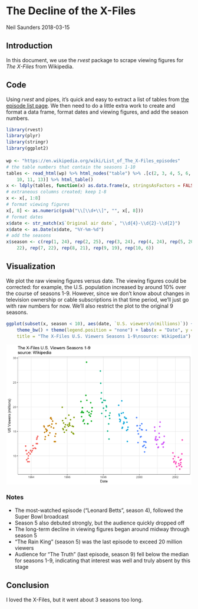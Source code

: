 The Decline of the X-Files
================
Neil Saunders
2018-03-15

## Introduction

In this document, we use the *rvest* package to scrape viewing figures
for *The X-Files* from Wikipedia.

## Code

Using *rvest* and pipes, it’s quick and easy to extract a list of tables
from [the episode list
page](%22https://en.wikipedia.org/wiki/List_of_The_X-Files_episodes%22).
We then need to do a little extra work to create and format a data
frame, format dates and viewing figures, and add the season numbers.

``` r
library(rvest)
library(plyr)
library(stringr)
library(ggplot2)

wp <- "https://en.wikipedia.org/wiki/List_of_The_X-Files_episodes"
# the table numbers that contain the seasons 1-10
tables <- read_html(wp) %>% html_nodes("table") %>% .[c(2, 3, 4, 5, 6, 8, 9, 
    10, 11, 13)] %>% html_table()
x <- ldply(tables, function(x) as.data.frame(x, stringsAsFactors = FALSE))
# extraneous columns created; keep 1-8
x <- x[, 1:8]
# format viewing figures
x[, 8] <- as.numeric(gsub("\\[\\d+\\]", "", x[, 8]))
# format dates
x$date <- str_match(x$`Original air date`, "\\d{4}-\\d{2}-\\d{2}")
x$date <- as.Date(x$date, "%Y-%m-%d")
# add the seasons
x$season <- c(rep(1, 24), rep(2, 25), rep(3, 24), rep(4, 24), rep(5, 20), rep(6, 
    22), rep(7, 22), rep(8, 21), rep(9, 19), rep(10, 6))
```

## Visualization

We plot the raw viewing figures versus date. The viewing figures could
be corrected: for example, the U.S. population increased by around 10%
over the course of seasons 1-9. However, since we don’t know about
changes in television ownership or cable subscriptions in that time
period, we’ll just go with raw numbers for now. We’ll also restrict the
plot to the original 9
seasons.

``` r
ggplot(subset(x, season < 10), aes(date, `U.S. viewers\n(millions)`)) + geom_point(aes(color = factor(season))) + 
    theme_bw() + theme(legend.position = "none") + labs(x = "Date", y = "US Viewers (millions)", 
    title = "The X-Files U.S. Viewers Seasons 1-9\nsource: Wikipedia")
```

![](xfiles_files/figure-gfm/chart1-1.png)<!-- -->

### Notes

  - The most-watched episode (“Leonard Betts”, season 4), followed the
    Super Bowl broadcast
  - Season 5 also debuted strongly, but the audience quickly dropped off
  - The long-term decline in viewing figures began around midway through
    season 5
  - “The Rain King” (season 5) was the last episode to exceed 20 million
    viewers
  - Audience for “The Truth” (last episode, season 9) fell below the
    median for seasons 1-9, indicating that interest was well and truly
    absent by this stage

## Conclusion

I loved the X-Files, but it went about 3 seasons too long.
